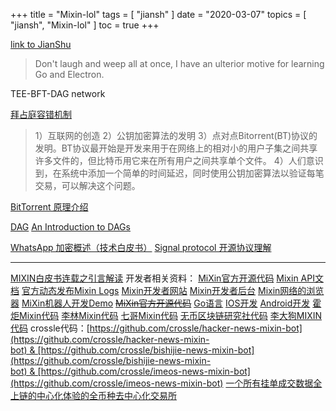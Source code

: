 +++
title = "Mixin-lol"
tags = [
    "jiansh"
]
date = "2020-03-07"
topics = [
    "jiansh",
    "Mixin-lol"
]
toc = true
+++

[link to JianShu](https://www.jianshu.com/p/971bb17f4f0a)

>Don't laugh and weep all at once, I have an ulterior motive for learning Go and Electron. 

TEE-BFT-DAG network  

[拜占庭容错机制](https://www.zhihu.com/question/20200664/answer/191015286) 

>1）互联网的创造
2）公钥加密算法的发明
3）点对点Bitorrent(BT)协议的发明。BT协议最开始是开发来用于在网络上的相对小的用户子集之间共享许多文件的，但比特币用它来在所有用户之间共享单个文件。
4）人们意识到，在系统中添加一个简单的时间延迟，同时使用公钥加密算法以验证每笔交易，可以解决这个问题。

[BitTorrent 原理介绍](https://blog.fengcl.com/2017/09/05/bit-torrent-protocol-introduction/)

[DAG](https://golden.com/wiki/Directed_acyclic_graph) 
[An Introduction to DAGs](https://medium.com/fantomfoundation/an-introduction-to-dags-and-how-they-differ-from-blockchains-a6f703462090)


 [WhatsApp 加密概述（技术白皮书）](https://www.cnblogs.com/over140/p/8683171.html)
[Signal protocol 开源协议理解](https://blog.csdn.net/andylau00j/article/details/82870841)


---

[MIXIN白皮书连载之引言解读](https://www.jianshu.com/p/007b4fbc8f86)
开发者相关资料：
[MiXin官方开源代码](https://github.com/MixinNetwork)
[Mixin API文档](https://developers.mixin.one/api)
[官方动态发布Mixin Logs](https://mixin.one/logs)
[Mixin开发者网站](https://developers.mixin.one/)
[Mixin开发者后台](https://developers.mixin.one/dashboard)
[Mixin网络的浏览器](https://mixin.one/snapshots)
[MiXin机器人开发Demo](https://github.com/myrual/mixin_client_demo)
~~[MiXin官方开源代码](https://github.com/MixinMessenger)~~
[Go语言](https://github.com/MixinMessenger/bot-api-go-client)
[IOS开发](https://github.com/MixinMessenger/ios-app)
[Android开发](https://github.com/MixinMessenger/android-app)
[霍炬Mixin代码](https://github.com/virushuo/mixin-node)
[李林Mixin代码](https://github.com/myrual/mixin_client_demo)
[七哥Mixin代码](https://github.com/qige-one/mixin_java_sdk)
[无币区块链研究社代码](https://github.com/albertschr/MiXin_Player)
[李大狗MIXIN代码](https://github.com/albertschr/MiXin_Player/blob/master/Python/mixin_api.py)
crossle代码：[https://github.com/crossle/hacker-news-mixin-bot](https://github.com/crossle/hacker-news-mixin-bot) & [https://github.com/crossle/bishijie-news-mixin-bot](https://github.com/crossle/bishijie-news-mixin-bot) & [https://github.com/crossle/imeos-news-mixin-bot](https://github.com/crossle/imeos-news-mixin-bot)
[一个所有挂单成交数据全上链的中心化体验的全币种去中心化交易所](https://github.com/MixinMessenger/ocean.one)

